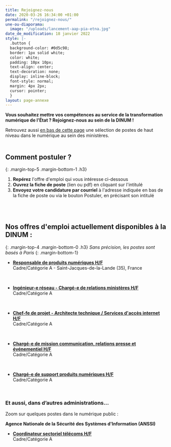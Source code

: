 ```yaml
---
title: Rejoignez-nous
date: 2020-03-26 16:34:00 +01:00
permalink: "/rejoignez-nous/"
une-ou-diaporama:
  image: "/uploads/lancement-aap-pia-etna.jpg"
date_de_modification: 18 janvier 2022
style: |-
  .button {
  background-color: #0d5c98;
  border: 1px solid white;
  color: white;
  padding: 10px 10px;
  text-align: center;
  text-decoration: none;
  display: inline-block;
  font-style: normal;
  margin: 4px 2px;
  cursor: pointer;
  }
layout: page-annexe
---
```


**Vous souhaitez mettre vos compétences au service de la transformation numérique de l'État ? Rejoignez-nous au sein de la DINUM !**

Retrouvez aussi [en bas de cette page](#offresministeres) une sélection de postes de haut niveau dans le numérique au sein des ministères.
<br>
<br>

## Comment postuler ?
{: .margin-top-5 .margin-bottom-1 .h3}
1. **Repérez** l'offre d'emploi qui vous intéresse ci-dessous
2. **Ouvrez la fiche de poste** (lien ou pdf) en cliquant sur l'intitulé
3. **Envoyez votre candidature par courriel** à l'adresse indiquée en bas de la fiche de poste ou via le bouton Postuler, en précisant son intitulé
<br>
<br>

## Nos offres d'emploi actuellement disponibles à la DINUM : 
{: .margin-top-4 .margin-bottom-0 .h3}
*Sans précision, les postes sont basés à Paris*
{: .margin-bottom-1}

* **[Responsable de produits numériques H/F](https://place-emploi-public.gouv.fr/offre-emploi/responsable-de-produits-numeriques-cdd-3-ans-renouvelable-une-fois-hf-reference-2021-765146/ "Responsable de produits numériques H/F - Lien externe")**
<br>Cadre/Catégorie A - Saint-Jacques-de-la-Lande (35), France
<br>

* **[Ingénieur-e réseau - Chargé-e de relations ministères H/F](https://place-emploi-public.gouv.fr/offre-emploi/ingenieur-e-reseau---charge-e-de-relations-ministeres----cdd-3ans-renouvelable-hf-reference-2022-808713/ "Ingénieur-e réseau - Chargé-e de relations ministères - Lien externe")**
<br>Cadre/Catégorie A
<br>

* **[Chef-fe de projet - Architecte technique / Services d'accès internet H/F](https://place-emploi-public.gouv.fr/offre-emploi/chef-fe-de-projet---architecte-technique--services-d-acces-internet-hf-reference-2021-770921/ "Chef-fe de projet - Architecte technique / Services d'accès internet H/F - Lien externe")**
<br>Cadre/Catégorie A
<br>

* **[Chargé-e de mission communication, relations presse et événementiel H/F](https://place-emploi-public.gouv.fr/offre-emploi/charge-e-de-mission-communication-relations-presse-et-evenementiel-cdd-de-6-mois-hf-reference-2022-793421/ "Chargé-e de mission communication, relations presse et événementiel - Lien externe")**
<br>Cadre/Catégorie A
<br>

* **[Chargé-e de support produits numériques H/F](https://place-emploi-public.gouv.fr/offre-emploi/charge-e-de-support-produits-numeriques-hf-reference-2022-793482/ "Chargé-e de support produits numériques - Lien externe")**
<br>Cadre/Catégorie A
<br>

<!--
> ### Talents du numérique : l’État recrute !
> <figure class='image-center' style='width: 70%;'><img src="/uploads/Campagne_Linkedin_FETE_visuel1.jpg" alt=""/></figure>
> <br>Vous êtes développeur, chef de projet numérique, ingénieur, architecte SI, technicien support... ? Venez créer le service public de demain !
> <br>Plus de 300 postes dans de nombreux métiers vous attendent au **Forum de l'emploi tech de l’État, du 30 novembre au 9 décembre 2020**. Édition 100% en ligne.
> <br>[> Inscrivez-vous jusqu'au 27 nov, 14h](https://numerique.gouv.fr/agenda/forum-emploi-tech-etat-2020)
> <br>
{: .noir .encadre}
  -->

<div class="encadre noir">
<h3 id="et-aussi-dans-dautres-administrations">Et aussi, dans d’autres administrations…<a id="offresministeres"></a></h3>
<p class="margin-bottom-1">Zoom sur quelques postes dans le numérique public&nbsp;:</p> 
<p><strong> Agence Nationale de la Sécurité des Systèmes d'Information (ANSSI) </strong></p> 
<ul><li class="margin-bottom-1"><strong><a href="https://place-emploi-public.gouv.fr/offre-emploi/coordinateur-sectoriel-telecoms-hf-reference-2021-736102/" title="Coordinateur sectoriel télécoms H/F - Lien externe">Coordinateur sectoriel télécoms H/F</a></strong><br>Cadre/Catégorie A</li></ul>

</div>
